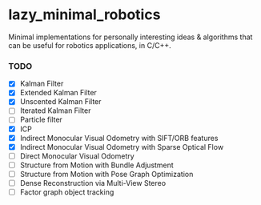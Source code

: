 # lazy_minimal_robotics
Minimal implementations for personally interesting ideas &amp; algorithms that can be useful for robotics applications, in C/C++.


### TODO

- [x] Kalman Filter
- [x] Extended Kalman Filter
- [x] Unscented Kalman Filter
- [ ] Iterated Kalman Filter
- [ ] Particle filter
- [x] ICP
- [x] Indirect Monocular Visual Odometry with SIFT/ORB features
- [x] Indirect Monocular Visual Odometry with Sparse Optical Flow
- [ ] Direct Monocular Visual Odometry
- [ ] Structure from Motion with Bundle Adjustment
- [ ] Structure from Motion with Pose Graph Optimization
- [ ] Dense Reconstruction via Multi-View Stereo
- [ ] Factor graph object tracking